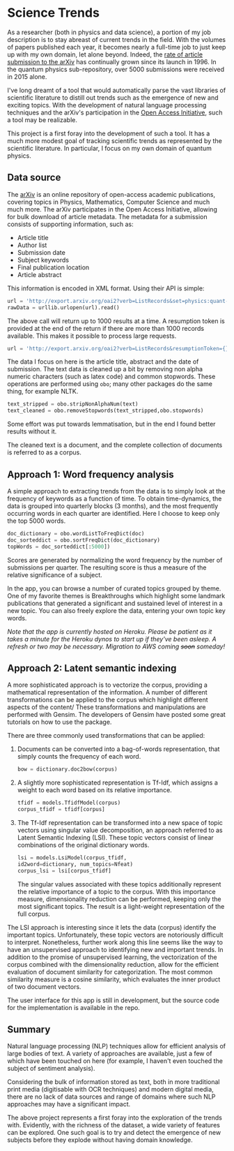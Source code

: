 # Science Trends

As a researcher (both in physics and data science), a portion of my job description is to stay abreast of current trends in the field. With the volumes of papers published each year, it becomes nearly a full-time job to just keep up with my own domain, let alone beyond. Indeed, the [rate of article submission to the arXiv](https://arxiv.org/help/stats/2015_by_area/index) has continually grown since its launch in 1996. In the quantum physics sub-repository, over 5000 submissions were received in 2015 alone. 

I've long dreamt of a tool that would automatically parse the vast libraries of scientific literature to distill out trends such as the emergence of new and exciting topics. With the development of natural language processing techniques and the arXiv's participation in the [Open Access Initiative](https://arxiv.org/help/oa/index), such a tool may be realizable. 

This project is a first foray into the development of such a tool. It has a much more modest goal of tracking scientific trends as represented by the scientific literature. In particular, I focus on my own domain of quantum physics.


## Data source
The [arXiv](https://arxiv.org/) is an online repository of open-access academic publications, covering topics in Physics, Mathematics, Computer Science and much much more. The arXiv participates in the Open Access Initiative, allowing for bulk download of article metadata. The metadata for a submission consists of supporting information, such as:
* Article title
* Author list
* Submission date
* Subject keywords
* Final publication location
* Article abstract

This information is encoded in XML format. Using their API is simple:

```python
url = 'http://export.arxiv.org/oai2?verb=ListRecords&set=physics:quant-ph&metadataPrefix=oai_dc&{}'.format(queryDate)
rawData = urllib.urlopen(url).read()
```
The above call will return up to 1000 results at a time. A resumption token is provided at the end of the return if there are more than 1000 records available. This makes it possible to process large requests.
```python
url = 'http://export.arxiv.org/oai2?verb=ListRecords&resumptionToken={}'.format(token)  
```
The data I focus on here is the article title, abstract and the date of submission. The text data is cleaned up a bit by removing non alpha numeric characters (such as latex code) and common stopwords. These operations are performed using `obo`; many other packages do the same thing, for example NLTK.
```python
text_stripped = obo.stripNonAlphaNum(text)
text_cleaned = obo.removeStopwords(text_stripped,obo.stopwords)
```
Some effort was put towards lemmatisation, but in the end I found better results without it. 

The cleaned text is a document, and the complete collection of documents is referred to as a corpus.


## Approach 1: Word frequency analysis
A simple approach to extracting trends from the data is to simply look at the frequency of keywords as a function of time.  To obtain time-dynamics, the data is grouped into quarterly blocks (3 months), and the most frequently occurring words in each quarter are identified. Here I choose to keep only the top 5000 words.
```python
doc_dictionary = obo.wordListToFreqDict(doc)
doc_sorteddict = obo.sortFreqDict(doc_dictionary)
topWords = doc_sorteddict[:5000])
```
Scores are generated by normalizing the word frequency by the number of submissions per quarter. The resulting score is thus a measure of the relative significance of a subject. 

In the app, you can browse a number of curated topics grouped by theme. One of my favorite themes is Breakthroughs which highlight some landmark publications that generated a significant and sustained level of interest in a new topic. You can also freely explore the data, entering your own topic key words. 

*Note that the app is currently hosted on Heroku. Please be patient as it takes a minute for the Heroku dynos to start up if they've been asleep. A refresh or two may be necessary. Migration to AWS coming ~~soon~~ someday!*

## Approach 2: Latent semantic indexing
A more sophisticated approach is to vectorize the corpus, providing a mathematical representation of the information. A number of different transformations can be applied to the corpus which highlight different aspects of the content/ These transformations and manipulations are performed with Gensim. The developers of Gensim have posted some great tutorials on how to use the package. 

There are three commonly used transformations that can be applied:
1. Documents can be converted into a bag-of-words representation, that simply counts the frequency of each word.
   ```python
   bow = dictionary.doc2bow(corpus)
   ```
2. A slightly more sophisticated representation is Tf-Idf, which assigns a weight to each word based on its relative importance.
   ```python
   tfidf = models.TfidfModel(corpus)
   corpus_tfidf = tfidf[corpus]
   ```
3. The Tf-Idf representation can be transformed into a new space of topic vectors using singular value decomposition, an approach referred to as Latent Semantic Indexing (LSI). These topic vectors consist of linear combinations of the original dictionary words.

   ```python
   lsi = models.LsiModel(corpus_tfidf,       
   id2word=dictionary, num_topics=Nfeat)
   corpus_lsi = lsi[corpus_tfidf]
   ```

   The singular values associated with these topics additionally represent the relative importance of a topic to the corpus. With this importance measure, dimensionality reduction can be performed, keeping only the most significant topics. The result is a light-weight representation of the full corpus.

The LSI approach is interesting since it lets the data (corpus) identify the important topics. Unfortunately, these topic vectors are notoriously difficult to interpret. Nonetheless, further work along this line seems like the way to have an unsupervised approach to identifying new and important trends. In addition to the promise of unsupervised learning, the vectorization of the corpus combined with the dimensionality reduction, allow for the efficient evaluation of document similarity for categorization. The most common similarity measure is a cosine similarity, which evaluates the inner product of two document vectors. 

The user interface for this app is still in development, but the source code for the implementation is available in the repo.

## Summary
Natural language processing (NLP) techniques allow for efficient analysis of large bodies of text. A variety of approaches are available, just a few of which have been touched on here (for example, I haven't even touched the subject of sentiment analysis). 

Considering the bulk of information stored as text, both in more traditional print media (digitisable with OCR techniques) and modern digital media, there are no lack of data sources and range of domains where such NLP approaches may have a significant impact. 

The above project represents a first foray into the exploration of the trends with. Evidently, with the richness of the dataset, a wide variety of features can be explored. One such goal is to try and detect the emergence of new subjects before they explode without having domain knowledge.